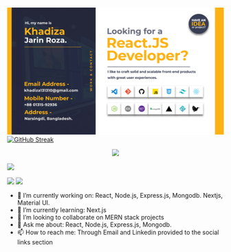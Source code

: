 ![Header](./Roza_Banner.jpg)
[![GitHub Streak](https://streak-stats.demolab.com?user=khadizajarin&theme=blue-green&hide_border=true&border_radius=6.1&date_format=M%20j%5B%2C%20Y%5D&card_width=1000)](https://git.io/streak-stats)

<p align="center">
  <a href="https://skillicons.dev">
    <img src="https://skillicons.dev/icons?i=html,css,js,tailwind,react,nextjs,vscode,git,github,express,dotnet,mongodb,vercel,netlify,latex" />
  </a>
</p>

![](http://github-profile-summary-cards.vercel.app/api/cards/profile-details?username=khadizajarin&theme=blueberry)

![](http://github-profile-summary-cards.vercel.app/api/cards/stats?username=khadizajarin&theme=solarized)
![](http://github-profile-summary-cards.vercel.app/api/cards/most-commit-language?username=khadizajarin&theme=nord_bright)




- 🔭 I’m currently working on: React, Node.js, Express.js, Mongodb. Nextjs, Material UI.
- 🌱 I’m currently learning: Next.js
- 👯 I’m looking to collaborate on MERN stack projects
- 💬 Ask me about: React, Node.js, Express.js, Mongodb.
- 📫 How to reach me: Through Email and Linkedin provided to the social links section


